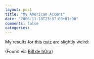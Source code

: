 ```yaml
---
layout: post
title: "My American Accent"
date: "2006-11-18T23:07:00+01:00"
comments: false
categories: 
---
```


<p>My results <a href="http://www.gotoquiz.com/what_american_accent_do_you_have">for this quiz</a> are slightly weird:</p>


<p>(Found via <a href="http://www.dehora.net/journal/2006/11/what_america_accent_do_you_have.html">Bill de h&#211;ra</a>)</p>


